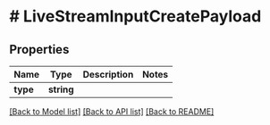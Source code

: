 # # LiveStreamInputCreatePayload

## Properties

| Name        | Type          | Description   | Notes         |
|------------ | ------------- | ------------- | ------------- |
| **type** | **string** |  | |

[[Back to Model list]](../../README.md#models)
[[Back to API list]](../../README.md#api-endpoints)
[[Back to README]](../../README.md)
